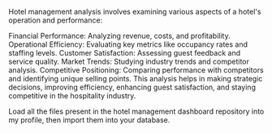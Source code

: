 Hotel management analysis involves examining various aspects of a hotel's operation and performance:

Financial Performance: Analyzing revenue, costs, and profitability.
Operational Efficiency: Evaluating key metrics like occupancy rates and staffing levels.
Customer Satisfaction: Assessing guest feedback and service quality.
Market Trends: Studying industry trends and competitor analysis.
Competitive Positioning: Comparing performance with competitors and identifying unique selling points.
This analysis helps in making strategic decisions, improving efficiency, enhancing guest satisfaction, and staying competitive in the hospitality industry.


Load all the files present in the hotel management dashboard repository into my profile, then import them into your database.
